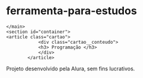 # ferramenta-para-estudos
<!DOCTYPE html>
<html lang="pt-br">
<head>
    <meta charset="UTF-8">
    <meta name="viewport" content="width=device-width, initial-scale=1.0">
    <title>Flashcard</title>
</head>
<body>
    
</body> <main>

    </main>
    <section id="container"> 
    <article class="cartao">
                <div class="cartao__conteudo">
                <h3> Programação </h3>
                </div>
            </article>
</section>
    <footer>
        <p>Projeto desenvolvido pela Alura, sem fins lucrativos.</p>
    </footer>
</html>
